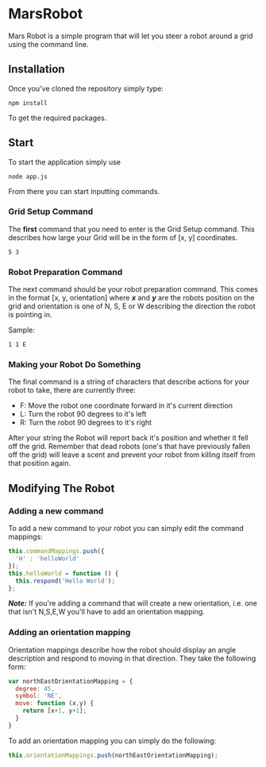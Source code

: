 # MarsRobot

Mars Robot is a simple program that will let you steer a robot around a grid using the command line.

## Installation

Once you've cloned the repository simply type:

```
npm install
```

To get the required packages. 

## Start

To start the application simply use

```
node app.js
```

From there you can start inputting commands.

### Grid Setup Command

The **first** command that you need to enter is the Grid Setup command. This describes how large your Grid will be in the form of [x, y] coordinates.

```
5 3
```

### Robot Preparation Command

The next command should be your robot preparation command. This comes in the format [x, y, orientation] where ***x*** and ***y*** are the robots position on the grid and orientation is one of N, S, E or W describing the direction the robot is pointing in.

Sample:

```
1 1 E
```

### Making your Robot Do Something

The final command is a string of characters that describe actions for your robot to take, there are currently three:

* F: Move the robot one coordinate forward in it's current direction
* L: Turn the robot 90 degrees to it's left
* R: Turn the robot 90 degrees to it's right

After your string the Robot will report back it's position and whether it fell off the grid. Remember that dead robots (one's that have previously fallen off the grid) will leave a scent and prevent your robot from killing itself from that position again.

## Modifying The Robot

### Adding a new command

To add a new command to your robot you can simply edit the command mappings:

```javascript
this.commandMappings.push({
  'H' : 'helloWorld'
});
this.helloWorld = function () {
  this.respond('Hello World');
};
```

***Note:*** If you're adding a command that will create a new orientation, i.e. one that isn't N,S,E,W you'll have to add an orientation mapping.

### Adding an orientation mapping

Orientation mappings describe how the robot should display an angle description and respond to moving in that direction. They take the following form:

```javascript
var northEastOrientationMapping = {
  degree: 45,
  symbol: 'NE',
  move: function (x,y) {
    return [x+1, y+1];
  }  
}
```

To add an orientation mapping you can simply do the following:

```javascript
this.orientationMappings.push(northEastOrientationMapping);
```


